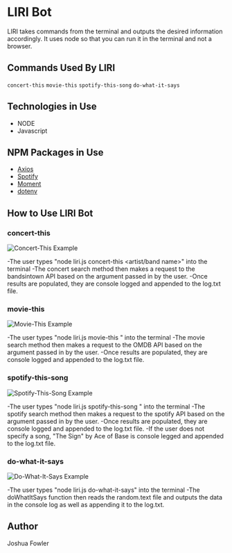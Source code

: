 # LIRI Bot

LIRI takes commands from the terminal and outputs the desired information accordingly. It uses node so that you can run it in the terminal and not a browser.

## Commands Used By LIRI
`concert-this`
`movie-this`
`spotify-this-song`
`do-what-it-says`

## Technologies in Use
- NODE
- Javascript

## NPM Packages in Use
- [Axios](https://www.npmjs.com/package/axios)
- [Spotify](https://www.npmjs.com/package/node-spotify-api)
- [Moment](https://www.npmjs.com/package/moment)
- [dotenv](https://www.npmjs.com/package/dotenv)

## How to Use LIRI Bot
### concert-this
![Concert-This Example](https://media.giphy.com/media/KEk004GzH4lT60pdkN/giphy.gif)

-The user types "node liri.js concert-this <artist/band name>" into the terminal
-The concert search method then makes a request to the bandsintown API based on the argument passed in by the user.
-Once results are populated, they are console logged and appended to the log.txt file.

### movie-this
![Movie-This Example](https://media.giphy.com/media/LPrOhrB1PGYS7FCXjE/giphy.gif)

-The user types "node liri.js movie-this <movie name>" into the terminal
-The movie search method then makes a request to the OMDB API based on the argument passed in by the user.
-Once results are populated, they are console logged and appended to the log.txt file.
  
### spotify-this-song
![Spotify-This-Song Example](https://media.giphy.com/media/hoIe29joEvoclnYKkY/giphy.gif)

-The user types "node liri.js spotify-this-song <song title>" into the terminal
-The spotify search method then makes a request to the spotify API based on the argument passed in by the user.
-Once results are populated, they are console logged and appended to the log.txt file.
-If the user does not specify a song, "The Sign" by Ace of Base is console legged and appended to the log.txt file.
  
### do-what-it-says
![Do-What-It-Says Example](https://media.giphy.com/media/L4BFj4BLJ78ITJNfEU/giphy.gif)

-The user types "node liri.js do-what-it-says" into the terminal
-The doWhatItSays function then reads the random.text file and outputs the data in the console log as well as appending it to the log.txt.

## Author
Joshua Fowler
